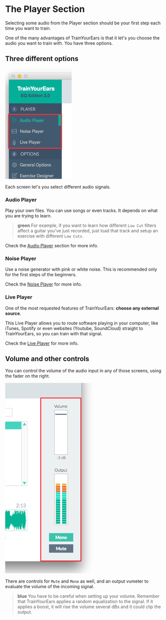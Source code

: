 # The Player Section

Selecting some audio from the Player section should be your first step each time you want to train.

One of the many advantages of TrainYourEars is that it let's you choose the audio you want to train with. You have three options.

## Three different options

![](../.gitbook/assets/player-selector.png)

Each screen let's you select different audio signals.

### Audio Player

Play your own files. You can use songs or even tracks. It depends on what you are trying to learn.

> **green** For example, if you want to learn how different `Low Cut` filters affect a guitar you've just recorded, just load that track and setup an exercise with different `Low Cuts`.

Check the [Audio Player](audio.md) section for more info.

### Noise Player

Use a noise generator with pink or white noise. This is recommended only for the first steps of the beginners.

Check the [Noise Player](noise.md) for more info.

### Live Player

One of the most requested features of TrainYourEars: **choose any external source**.

This Live Player allows you to route software playing in your computer, like iTunes, Spotify or even websites \(Youtube, SoundCloud\) straight to TrainYourEars, so you can train with that signal.

Check the [Live Player](live.md) for more info.

## Volume and other controls

You can control the volume of the audio input in any of those screens, using the fader on the right.

![](../.gitbook/assets/player-controls.png)

There are controls for `Mute` and `Mono` as well, and an output vumeter to evaluate the volume of the incoming signal.

> **blue** You have to be careful when setting up your volume. Remember that TrainYourEars applies a random equalization to the signal. If it applies a boost, it will rise the volume several dBs and it could clip the output.

